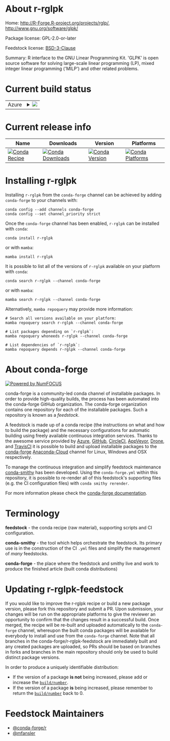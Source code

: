 About r-rglpk
=============

Home: http://R-Forge.R-project.org/projects/rglp/, http://www.gnu.org/software/glpk/

Package license: GPL-2.0-or-later

Feedstock license: [BSD-3-Clause](https://github.com/conda-forge/r-rglpk-feedstock/blob/main/LICENSE.txt)

Summary: R interface to the GNU Linear Programming Kit. 'GLPK' is open source software for solving large-scale linear programming (LP), mixed integer linear programming ('MILP') and other related problems.

Current build status
====================


<table>
    
  <tr>
    <td>Azure</td>
    <td>
      <details>
        <summary>
          <a href="https://dev.azure.com/conda-forge/feedstock-builds/_build/latest?definitionId=14828&branchName=main">
            <img src="https://dev.azure.com/conda-forge/feedstock-builds/_apis/build/status/r-rglpk-feedstock?branchName=main">
          </a>
        </summary>
        <table>
          <thead><tr><th>Variant</th><th>Status</th></tr></thead>
          <tbody><tr>
              <td>linux_64_r_base4.0</td>
              <td>
                <a href="https://dev.azure.com/conda-forge/feedstock-builds/_build/latest?definitionId=14828&branchName=main">
                  <img src="https://dev.azure.com/conda-forge/feedstock-builds/_apis/build/status/r-rglpk-feedstock?branchName=main&jobName=linux&configuration=linux_64_r_base4.0" alt="variant">
                </a>
              </td>
            </tr><tr>
              <td>linux_64_r_base4.1</td>
              <td>
                <a href="https://dev.azure.com/conda-forge/feedstock-builds/_build/latest?definitionId=14828&branchName=main">
                  <img src="https://dev.azure.com/conda-forge/feedstock-builds/_apis/build/status/r-rglpk-feedstock?branchName=main&jobName=linux&configuration=linux_64_r_base4.1" alt="variant">
                </a>
              </td>
            </tr><tr>
              <td>osx_64_r_base4.0</td>
              <td>
                <a href="https://dev.azure.com/conda-forge/feedstock-builds/_build/latest?definitionId=14828&branchName=main">
                  <img src="https://dev.azure.com/conda-forge/feedstock-builds/_apis/build/status/r-rglpk-feedstock?branchName=main&jobName=osx&configuration=osx_64_r_base4.0" alt="variant">
                </a>
              </td>
            </tr><tr>
              <td>osx_64_r_base4.1</td>
              <td>
                <a href="https://dev.azure.com/conda-forge/feedstock-builds/_build/latest?definitionId=14828&branchName=main">
                  <img src="https://dev.azure.com/conda-forge/feedstock-builds/_apis/build/status/r-rglpk-feedstock?branchName=main&jobName=osx&configuration=osx_64_r_base4.1" alt="variant">
                </a>
              </td>
            </tr><tr>
              <td>win_64_r_base4.0</td>
              <td>
                <a href="https://dev.azure.com/conda-forge/feedstock-builds/_build/latest?definitionId=14828&branchName=main">
                  <img src="https://dev.azure.com/conda-forge/feedstock-builds/_apis/build/status/r-rglpk-feedstock?branchName=main&jobName=win&configuration=win_64_r_base4.0" alt="variant">
                </a>
              </td>
            </tr><tr>
              <td>win_64_r_base4.1</td>
              <td>
                <a href="https://dev.azure.com/conda-forge/feedstock-builds/_build/latest?definitionId=14828&branchName=main">
                  <img src="https://dev.azure.com/conda-forge/feedstock-builds/_apis/build/status/r-rglpk-feedstock?branchName=main&jobName=win&configuration=win_64_r_base4.1" alt="variant">
                </a>
              </td>
            </tr>
          </tbody>
        </table>
      </details>
    </td>
  </tr>
</table>

Current release info
====================

| Name | Downloads | Version | Platforms |
| --- | --- | --- | --- |
| [![Conda Recipe](https://img.shields.io/badge/recipe-r--rglpk-green.svg)](https://anaconda.org/conda-forge/r-rglpk) | [![Conda Downloads](https://img.shields.io/conda/dn/conda-forge/r-rglpk.svg)](https://anaconda.org/conda-forge/r-rglpk) | [![Conda Version](https://img.shields.io/conda/vn/conda-forge/r-rglpk.svg)](https://anaconda.org/conda-forge/r-rglpk) | [![Conda Platforms](https://img.shields.io/conda/pn/conda-forge/r-rglpk.svg)](https://anaconda.org/conda-forge/r-rglpk) |

Installing r-rglpk
==================

Installing `r-rglpk` from the `conda-forge` channel can be achieved by adding `conda-forge` to your channels with:

```
conda config --add channels conda-forge
conda config --set channel_priority strict
```

Once the `conda-forge` channel has been enabled, `r-rglpk` can be installed with `conda`:

```
conda install r-rglpk
```

or with `mamba`:

```
mamba install r-rglpk
```

It is possible to list all of the versions of `r-rglpk` available on your platform with `conda`:

```
conda search r-rglpk --channel conda-forge
```

or with `mamba`:

```
mamba search r-rglpk --channel conda-forge
```

Alternatively, `mamba repoquery` may provide more information:

```
# Search all versions available on your platform:
mamba repoquery search r-rglpk --channel conda-forge

# List packages depending on `r-rglpk`:
mamba repoquery whoneeds r-rglpk --channel conda-forge

# List dependencies of `r-rglpk`:
mamba repoquery depends r-rglpk --channel conda-forge
```


About conda-forge
=================

[![Powered by
NumFOCUS](https://img.shields.io/badge/powered%20by-NumFOCUS-orange.svg?style=flat&colorA=E1523D&colorB=007D8A)](https://numfocus.org)

conda-forge is a community-led conda channel of installable packages.
In order to provide high-quality builds, the process has been automated into the
conda-forge GitHub organization. The conda-forge organization contains one repository
for each of the installable packages. Such a repository is known as a *feedstock*.

A feedstock is made up of a conda recipe (the instructions on what and how to build
the package) and the necessary configurations for automatic building using freely
available continuous integration services. Thanks to the awesome service provided by
[Azure](https://azure.microsoft.com/en-us/services/devops/), [GitHub](https://github.com/),
[CircleCI](https://circleci.com/), [AppVeyor](https://www.appveyor.com/),
[Drone](https://cloud.drone.io/welcome), and [TravisCI](https://travis-ci.com/)
it is possible to build and upload installable packages to the
[conda-forge](https://anaconda.org/conda-forge) [Anaconda-Cloud](https://anaconda.org/)
channel for Linux, Windows and OSX respectively.

To manage the continuous integration and simplify feedstock maintenance
[conda-smithy](https://github.com/conda-forge/conda-smithy) has been developed.
Using the ``conda-forge.yml`` within this repository, it is possible to re-render all of
this feedstock's supporting files (e.g. the CI configuration files) with ``conda smithy rerender``.

For more information please check the [conda-forge documentation](https://conda-forge.org/docs/).

Terminology
===========

**feedstock** - the conda recipe (raw material), supporting scripts and CI configuration.

**conda-smithy** - the tool which helps orchestrate the feedstock.
                   Its primary use is in the construction of the CI ``.yml`` files
                   and simplify the management of *many* feedstocks.

**conda-forge** - the place where the feedstock and smithy live and work to
                  produce the finished article (built conda distributions)


Updating r-rglpk-feedstock
==========================

If you would like to improve the r-rglpk recipe or build a new
package version, please fork this repository and submit a PR. Upon submission,
your changes will be run on the appropriate platforms to give the reviewer an
opportunity to confirm that the changes result in a successful build. Once
merged, the recipe will be re-built and uploaded automatically to the
`conda-forge` channel, whereupon the built conda packages will be available for
everybody to install and use from the `conda-forge` channel.
Note that all branches in the conda-forge/r-rglpk-feedstock are
immediately built and any created packages are uploaded, so PRs should be based
on branches in forks and branches in the main repository should only be used to
build distinct package versions.

In order to produce a uniquely identifiable distribution:
 * If the version of a package **is not** being increased, please add or increase
   the [``build/number``](https://docs.conda.io/projects/conda-build/en/latest/resources/define-metadata.html#build-number-and-string).
 * If the version of a package **is** being increased, please remember to return
   the [``build/number``](https://docs.conda.io/projects/conda-build/en/latest/resources/define-metadata.html#build-number-and-string)
   back to 0.

Feedstock Maintainers
=====================

* [@conda-forge/r](https://github.com/conda-forge/r/)
* [@mfansler](https://github.com/mfansler/)

